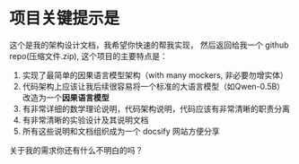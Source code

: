 # 项目关键提示是




这个是我的架构设计文档，我希望你快速的帮我实现， 然后返回给我一个 github repo(压缩文件.zip), 这个项目的主要特点是：

1. 实现了最简单的因果语言模型架构（with many mockers, 非必要勿增实体）
2. 代码架构上应该让我后续很容易将一个标准的大语言模型（如Qwen-0.5B）改造为一个**因果语言模型**
3. 有非常详细的数学理论说明，代码架构说明，代码应该有非常清晰的职责分离
4. 有非常清晰的实验设计及其说明文档
5. 所有这些说明和文档组织成为一个 docsify 网站方便分享

关于我的需求你还有什么不明白的吗？